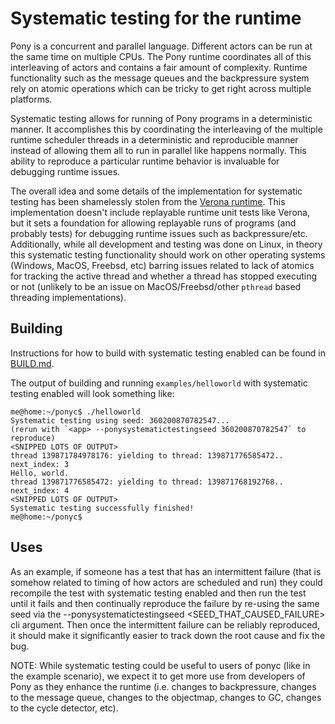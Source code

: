 # Systematic testing for the runtime

Pony is a concurrent and parallel language. Different actors can be run at the same time on multiple CPUs. The Pony runtime coordinates all of this interleaving of actors and contains a fair amount of complexity. Runtime functionality such as the message queues and the backpressure system rely on atomic operations which can be tricky to get right across multiple platforms.

Systematic testing allows for running of Pony programs in a deterministic manner. It accomplishes this by coordinating the interleaving of the multiple runtime scheduler threads in a deterministic and reproducible manner instead of allowing them all to run in parallel like happens normally. This ability to reproduce a particular runtime behavior is invaluable for debugging runtime issues.

The overall idea and some details of the implementation for systematic testing has been shamelessly stolen from the [Verona runtime](https://github.com/microsoft/verona/blob/master/docs/explore.md#systematic-testing). This implementation doesn't include replayable runtime unit tests like Verona, but it sets a foundation for allowing replayable runs of programs (and probably tests) for debugging runtime issues such as backpressure/etc. Additionally, while all development and testing was done on Linux, in theory this systematic testing functionality should work on other operating systems (Windows, MacOS, Freebsd, etc) barring issues related to lack of atomics for tracking the active thread and whether a thread has stopped executing or not (unlikely to be an issue on MacOS/Freebsd/other `pthread` based threading implementations).

## Building

Instructions for how to build with systematic testing enabled can be found in [BUILD.md](BUILD.md).

The output of building and running `examples/helloworld` with systematic testing enabled will look something like:

```
me@home:~/ponyc$ ./helloworld
Systematic testing using seed: 360200870782547...
(rerun with `<app> --ponysystematictestingseed 360200870782547` to reproduce)
<SNIPPED LOTS OF OUTPUT>
thread 139871784978176: yielding to thread: 139871776585472.. next_index: 3
Hello, world.
thread 139871776585472: yielding to thread: 139871768192768.. next_index: 4
<SNIPPED LOTS OF OUTPUT>
Systematic testing successfully finished!
me@home:~/ponyc$ 
```

## Uses

As an example, if someone has a test that has an intermittent failure (that is somehow related to timing of how actors are scheduled and run) they could recompile the test with systematic testing enabled and then run the test until it fails and then continually reproduce the failure by re-using the same seed via the --ponysystematictestingseed <SEED_THAT_CAUSED_FAILURE> cli argument. Then once the intermittent failure can be reliably reproduced, it should make it significantly easier to track down the root cause and fix the bug.

NOTE: While systematic testing could be useful to users of ponyc (like in the example scenario), we expect it to get more use from developers of Pony as they enhance the runtime (i.e. changes to backpressure, changes to the message queue, changes to the objectmap, changes to GC, changes to the cycle detector, etc).
